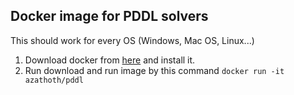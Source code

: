 ## Docker image for PDDL solvers

This should work for every OS (Windows, Mac OS, Linux...)
1. Download docker from [here](https://www.docker.com/community-edition#/download) and install it. 
2. Run download and run image by this command `docker run -it azathoth/pddl`

